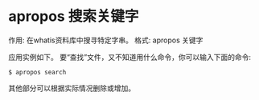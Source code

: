 # apropos 搜索关键字
作用: 在whatis资料库中搜寻特定字串。
格式: apropos 关键字

应用实例如下。
要“查找”文件，又不知道用什么命令，你可以输入下面的命令: 
```
$ apropos search
```

其他部分可以根据实际情况删除或增加。